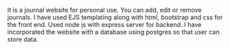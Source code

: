 It is a journal website for personal use. You can add, edit or remove journals. I have used EJS templating along with html, bootstrap and css for the front end. Used node js with express server for backend. I have incorporated the website with a database using postgres so that user can store data.
